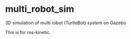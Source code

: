 # multi_robot_sim
3D simulation of multi robot (TurtleBot) system on Gazebo

This is for ros-kinetic.
